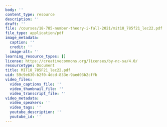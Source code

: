 ```yaml
---
body: ''
content_type: resource
description: ''
draft: ''
file: /courses/18-785-number-theory-i-fall-2021/mit18_785f21_lec22.pdf
file_type: application/pdf
image_metadata:
  caption: ''
  credit: ''
  image-alt: ''
learning_resource_types: []
license: https://creativecommons.org/licenses/by-nc-sa/4.0/
resourcetype: Document
title: MIT18_785F21_lec22.pdf
uid: 59c9e630-b2f0-4dcd-833e-9aed03b2cffb
video_files:
  video_captions_file: ''
  video_thumbnail_file: ''
  video_transcript_file: ''
video_metadata:
  video_speakers: ''
  video_tags: ''
  youtube_description: ''
  youtube_id: ''
---
```

